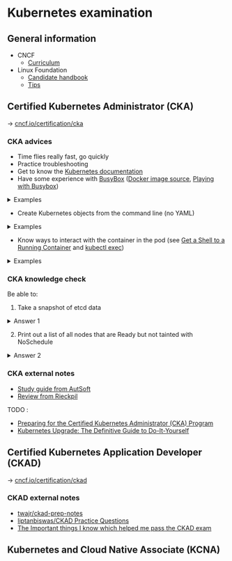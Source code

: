 # Kubernetes examination

## General information

- CNCF
  - [Curriculum](https://github.com/cncf/curriculum)
- Linux Foundation
  - [Candidate handbook](https://docs.linuxfoundation.org/tc-docs/certification/lf-candidate-handbook)
  - [Tips](https://docs.linuxfoundation.org/tc-docs/certification/tips-cka-and-ckad)

## Certified Kubernetes Administrator (CKA)

→ [cncf.io/certification/cka](https://www.cncf.io/certification/cka/)

### CKA advices

- Time flies really fast, go quickly
- Practice troubleshooting
- Get to know the [Kubernetes documentation](https://kubernetes.io/docs/home/)
- Have some experience with [BusyBox](https://busybox.net/) ([Docker image source](https://github.com/docker-library/busybox), [Playing with Busybox](https://docker-curriculum.com/#playing-with-busybox))

<details>
  <summary>Examples</summary>
  
  ```bash
  # Create a 1-pod deployment and expose the deployment with a service (see https://kubernetes.io/docs/concepts/workloads/controllers/deployment/)
  kubectl apply -f https://k8s.io/examples/controllers/nginx-deployment.yaml
  #kubectl create deployment nginx --image=nginx
  kubectl get deployments
  kubectl create service nodeport nginx --tcp=80:80
  kubectl get services
  curl master:30386
  curl node01:30386
  
  # Stand up a busybox:1.28 pod and do nslookup for both the Service and the Container
  kubectl run -i --tty busybox --image=busybox -- sh
  ```
</details>

- Create Kubernetes objects from the command line (no YAML)

<details>
  <summary>Examples</summary>
  
  ```bash
  kubectl create rolebinding john-admin-binding --clusterrole=admin --user=john --namespace=acme
  ```
</details>

- Know ways to interact with the container in the pod (see [Get a Shell to a Running Container](https://kubernetes.io/docs/tasks/debug-application-cluster/get-shell-running-container/) and [kubectl exec](https://kubernetes.io/docs/reference/generated/kubectl/kubectl-commands#exec))

<details>
  <summary>Examples</summary>
  
  ```bash
  kubectl get pod shell-demo
  kubectl exec --stdin --tty shell-demo -- /bin/bash
  kubectl exec shell-demo env
  ```

</details>

### CKA knowledge check

Be able to:

1. Take a snapshot of etcd data

<details>
  <summary>Answer 1</summary>

  TODO
</details>

2. Print out a list of all nodes that are Ready but not tainted with NoSchedule

<details>
  <summary>Answer 2</summary>

  TODO
</details>

### CKA external notes

- [Study guide from AutSoft](https://blog.autsoft.hu/certified-kubernetes-administrator/)
- [Review from Rieckpil](https://rieckpil.de/review-ckad-certified-kubernetes-application-developer-program/)

TODO :

- [Preparing for the Certified Kubernetes Administrator (CKA) Program](https://dzone.com/articles/preparing-for-the-certified-kubernetes-administrat?edition=542303&utm_source=Zone%20Newsletter&utm_medium=email&utm_campaign=cloud%202019-12-09)
- [Kubernetes Upgrade: The Definitive Guide to Do-It-Yourself](https://dzone.com/articles/kubernetes-upgrade-the-definitive-guide-to-do-it-yourself?edition=595298)

## Certified Kubernetes Application Developer (CKAD)

→ [cncf.io/certification/ckad](https://www.cncf.io/certification/ckad/)

### CKAD external notes

- [twajr/ckad-prep-notes](https://github.com/twajr/ckad-prep-notes)
- [liptanbiswas/CKAD Practice Questions](https://dev.to/liptanbiswas/ckad-practice-questions-4mpn)
- [The Important things I know which helped me pass the CKAD exam](https://medium.com/@vishwas76/the-important-things-i-know-which-helped-me-pass-the-ckad-exam-d1f460aff1c2)

## Kubernetes and Cloud Native Associate (KCNA)
